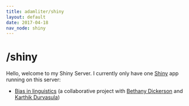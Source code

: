 ```yaml
---
title: adamliter/shiny
layout: default
date: 2017-04-18
nav_node: shiny
---
```


# /shiny

Hello, welcome to my Shiny Server. I currently only have
one [Shiny][shiny] app running on this server:

- [Bias in linguistics][biasinlinguistics] (a collaborative project with
  [Bethany Dickerson][bethany] and [Karthik Durvasula][karthik])

[shiny]: https://shiny.rstudio.com/
[biasinlinguistics]: https://biasinlinguistics.org
[bethany]: https://www.linkedin.com/in/bethanyid
[karthik]: https://msu.edu/~durvasul/Hello.html
